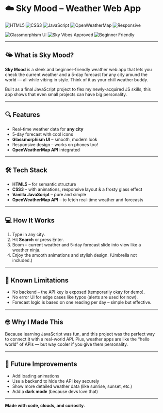 # ☁️ Sky Mood – Weather Web App

![HTML5](https://img.shields.io/badge/HTML5-E34F26?style=for-the-badge&logo=html5&logoColor=white)
![CSS3](https://img.shields.io/badge/CSS3-1572B6?style=for-the-badge&logo=css3&logoColor=white)
![JavaScript](https://img.shields.io/badge/JavaScript-F7DF1E?style=for-the-badge&logo=javascript&logoColor=black)
![OpenWeatherMap](https://img.shields.io/badge/API-OpenWeatherMap-007ACC?style=for-the-badge&logo=cloudflare&logoColor=white)
![Responsive](https://img.shields.io/badge/Responsive-Design-4CAF50?style=for-the-badge&logo=android&logoColor=white)

![Glassmorphism UI](https://img.shields.io/badge/UI-Glassmorphism-blueviolet?style=for-the-badge)
![Sky Vibes Approved](https://img.shields.io/badge/Mood-Sky%20Vibes-00cfff?style=for-the-badge&logo=cloud)
![Beginner Friendly](https://img.shields.io/badge/Beginner-Friendly-brightgreen?style=for-the-badge&logo=github)

---

## 🌤️ What is Sky Mood?

**Sky Mood** is a sleek and beginner-friendly weather web app that lets you check the current weather and a 5-day forecast for any city around the world — all while vibing in style. Think of it as your chill weather buddy.

Built as a final JavaScript project to flex my newly-acquired JS skills, this app shows that even small projects can have big personality.

---

## 🔍 Features

- Real-time weather data for **any city**
- 5-day forecast with cool icons
- **Glassmorphism UI** – smooth, modern look
- Responsive design – works on phones too!
- **OpenWeatherMap API** integrated

---

## 🛠️ Tech Stack

- **HTML5** – for semantic structure  
- **CSS3** – with animations, responsive layout & a frosty glass effect  
- **Vanilla JavaScript** – pure and simple  
- **OpenWeatherMap API** – to fetch real-time weather and forecasts  

---

## 💻 How It Works

1. Type in any city.
2. Hit **Search** or press Enter.
3. Boom – current weather and 5-day forecast slide into view like a weather ninja.
4. Enjoy the smooth animations and stylish design. (Umbrella not included.)

---

## 🚧 Known Limitations

- No backend – the API key is exposed (temporarily okay for demo).
- No error UI for edge cases like typos (alerts are used for now).
- Forecast logic is based on one reading per day – simple but effective.

---

## 🤓 Why I Made This

Because learning JavaScript was fun, and this project was the perfect way to connect it with a real-world API. Plus, weather apps are like the “hello world” of APIs — but way cooler if you give them personality.

---

## 🧠 Future Improvements

- Add loading animations
- Use a backend to hide the API key securely
- Show more detailed weather data (like sunrise, sunset, etc.)
- Add a **dark mode** (because devs love that)

---

**Made with code, clouds, and curiosity.**
